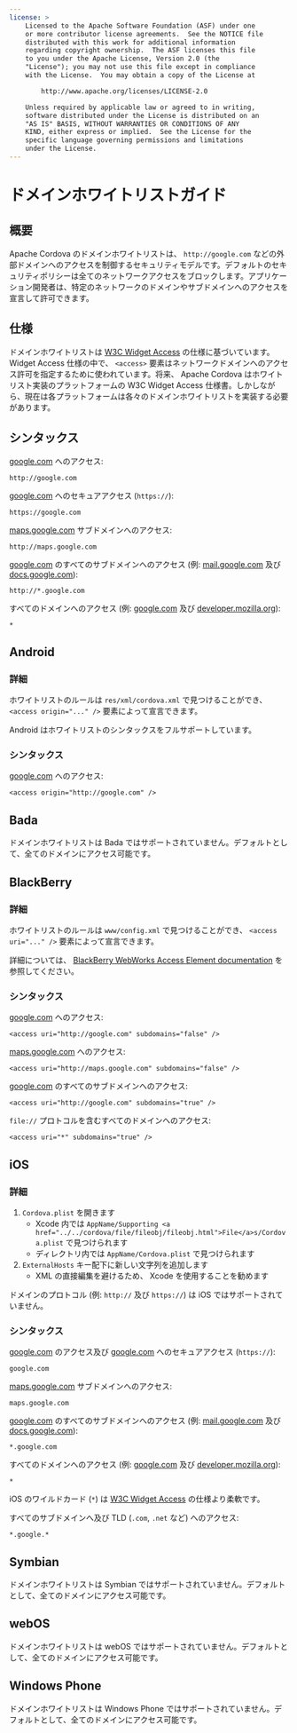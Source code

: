 ```yaml
---
license: >
    Licensed to the Apache Software Foundation (ASF) under one
    or more contributor license agreements.  See the NOTICE file
    distributed with this work for additional information
    regarding copyright ownership.  The ASF licenses this file
    to you under the Apache License, Version 2.0 (the
    "License"); you may not use this file except in compliance
    with the License.  You may obtain a copy of the License at

        http://www.apache.org/licenses/LICENSE-2.0

    Unless required by applicable law or agreed to in writing,
    software distributed under the License is distributed on an
    "AS IS" BASIS, WITHOUT WARRANTIES OR CONDITIONS OF ANY
    KIND, either express or implied.  See the License for the
    specific language governing permissions and limitations
    under the License.
---
```


ドメインホワイトリストガイド
=====================

概要
--------

Apache Cordova のドメインホワイトリストは、 `http://google.com` などの外部ドメインへのアクセスを制御するセキュリティモデルです。デフォルトのセキュリティポリシーは全てのネットワークアクセスをブロックします。アプリケーション開発者は、特定のネットワークのドメインやサブドメインへのアクセスを宣言して許可できます。

仕様
-------------

ドメインホワイトリストは [W3C Widget Access][1] の仕様に基づいています。 Widget Access 仕様の中で、 `<access>` 要素はネットワークドメインへのアクセス許可を指定するために使われています。将来、 Apache Cordova はホワイトリスト実装のプラットフォームの W3C Widget Access 仕様書。しかしながら、現在は各プラットフォームは各々のドメインホワイトリストを実装する必要があります。

シンタックス
------

[google.com][2] へのアクセス:

    http://google.com

[google.com][3] へのセキュアアクセス (`https://`):

    https://google.com

[maps.google.com][4] サブドメインへのアクセス:

    http://maps.google.com

[google.com][2] のすべてのサブドメインへのアクセス (例: [mail.google.com][5] 及び [docs.google.com][6]):

    http://*.google.com

すべてのドメインへのアクセス (例: [google.com][2] 及び [developer.mozilla.org][7]):

    *

Android
-------

### 詳細

ホワイトリストのルールは `res/xml/cordova.xml` で見つけることができ、 `<access origin="..." />` 要素によって宣言できます。

Android はホワイトリストのシンタックスをフルサポートしています。

### シンタックス

[google.com][2] へのアクセス:

    <access origin="http://google.com" />

Bada
----

ドメインホワイトリストは Bada ではサポートされていません。デフォルトとして、全てのドメインにアクセス可能です。

BlackBerry
----------

### 詳細

ホワイトリストのルールは `www/config.xml` で見つけることができ、 `<access uri="..." />` 要素によって宣言できます。

詳細については、 [BlackBerry WebWorks Access Element documentation][8] を参照してください。

### シンタックス

[google.com][2] へのアクセス:

    <access uri="http://google.com" subdomains="false" />

[maps.google.com][4] へのアクセス:

    <access uri="http://maps.google.com" subdomains="false" />

[google.com][2] のすべてのサブドメインへのアクセス:

    <access uri="http://google.com" subdomains="true" />

`file://` プロトコルを含むすべてのドメインへのアクセス:

    <access uri="*" subdomains="true" />

iOS
---

### 詳細

1. `Cordova.plist` を開きます
    - Xcode 内では `AppName/Supporting <a href="../../cordova/file/fileobj/fileobj.html">File</a>s/Cordova.plist` で見つけられます
    - ディレクトリ内では `AppName/Cordova.plist` で見つけられます
2. `ExternalHosts` キー配下に新しい文字列を追加します
    - XML の直接編集を避けるため、 Xcode を使用することを勧めます

ドメインのプロトコル (例: `http://` 及び `https://`) は iOS ではサポートされていません。

### シンタックス

[google.com][2] のアクセス及び [google.com][3] へのセキュアアクセス (`https://`):

    google.com

[maps.google.com][4] サブドメインへのアクセス:

    maps.google.com

[google.com][2] のすべてのサブドメインへのアクセス (例: [mail.google.com][5] 及び [docs.google.com][6]):

    *.google.com

すべてのドメインへのアクセス (例: [google.com][2] 及び [developer.mozilla.org][7]):

    *

iOS のワイルドカード (`*`) は [W3C Widget Access][1] の仕様より柔軟です。

すべてのサブドメインへ及び TLD (`.com`, `.net` など) へのアクセス:

    *.google.*

Symbian
-------


ドメインホワイトリストは Symbian ではサポートされていません。デフォルトとして、全てのドメインにアクセス可能です。

webOS
-----

ドメインホワイトリストは webOS ではサポートされていません。デフォルトとして、全てのドメインにアクセス可能です。

Windows Phone
-------------

ドメインホワイトリストは Windows Phone ではサポートされていません。デフォルトとして、全てのドメインにアクセス可能です。

[1]: http://www.w3.org/TR/widgets-access/
[2]: http://google.com
[3]: https://google.com
[4]: http://maps.google.com
[5]: http://mail.google.com
[6]: http://docs.google.com
[7]: http://developer.mozilla.org
[8]: https://developer.blackberry.com/html5/documentation/ww_developing/Access_element_834677_11.html
